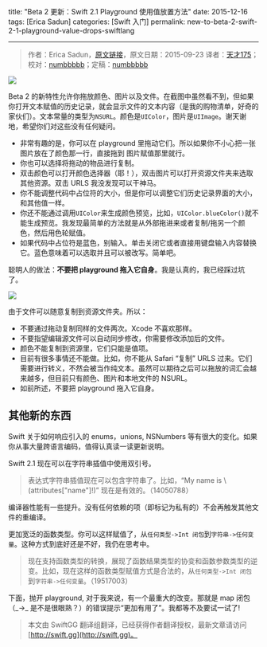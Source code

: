 title: "Beta 2 更新：Swift 2.1 Playground 使用值放置方法"
date: 2015-12-16
tags: [Erica Sadun]
categories: [Swift 入门]
permalink: new-to-beta-2-swift-2-1-playground-value-drops-swiftlang

---
> 作者：Erica Sadun，[原文链接](http://ericasadun.com/2015/09/23/new-to-beta-2-swift-2-1-playground-value-drops-swiftlang/)，原文日期：2015-09-23
> 译者：[天才175](http://weibo.com/u/2916092907)；校对：[numbbbbb](https://github.com/numbbbbb)；定稿：[numbbbbb](https://github.com/numbbbbb)
  







![](/img/articles/new-to-beta-2-swift-2-1-playground-value-drops-swiftlang/Color-AppScreenSnapz001.png1450226715.996496)

Beta 2 的新特性允许你拖放颜色、图片以及文件。在截图中虽然看不到，但如果你打开文本赋值的历史记录，就会显示文件的文本内容（是我的购物清单，好奇的家伙们）。文本常量的类型为`NSURL`。颜色是`UIColor`，图片是`UIImage`。谢天谢地，希望你们对这些没有任何疑问。

<!--more-->

* 非常有趣的是，你可以在 playground 里拖动它们。所以如果你不小心把一张图片放在了颜色那一行，直接拖到 图片赋值那里就行。
* 你也可以选择将拖动的物品进行复制。
* 双击颜色可以打开颜色选择器（耶！），双击图片可以打开资源文件夹来选取其他资源。双击 URLS 我没发现可以干神马。
* 你不能调整代码中占位符的大小，但是你可以调整它们历史记录界面的大小，和其他值一样。
* 你还不能通过调用`UIColor`来生成颜色预览，比如，`UIColor.blueColor()`就不能生成预览。我发现最简单的方法就是从外部拖进来或者复制/拖另一个颜色，然后用色轮赋值。
* 如果代码中占位符是蓝色，别输入。单击关闭它或者直接用键盘输入内容替换它。蓝色意味着可以选取并且可以被改写。简单吧。

聪明人的做法：**不要把 playground 拖入它自身**。我是认真的，我已经踩过坑了。

![](/img/articles/new-to-beta-2-swift-2-1-playground-value-drops-swiftlang/Screen-Shot-2015-09-23-at-8.30.41-PM.png1450226717.1296368)

由于文件可以随意复制到资源文件夹。所以：

* 不要通过拖动复制同样的文件两次。Xcode 不喜欢那样。
* 不要指望编辑源文件可以自动同步修改，你需要修改添加后的文件。
* 颜色不能复制到资源里，它们只能是值项。
* 目前有很多事情还不能做。比如，你不能从 Safari “复制” URLS 过来。它们需要进行转义，不然会被当作纯文本。虽然可以期待之后可以拖放的词汇会越来越多，但目前只有颜色、图片和本地文件的 NSURL。
* 如前所述，不要把 playground 拖入它自身。

## 其他新的东西

Swift 关于如何响应引入的 enums，unions, NSNumbers 等有很大的变化。如果你从事大量跨语言编码，值得认真读一读更新说明。

Swift 2.1 现在可以在字符串插值中使用双引号。

> 表达式字符串插值现在可以包含字符串了。比如，“My name is \ (attributes["name"]!)” 现在是有效的。（14050788）

编译器性能有一些提升。没有任何依赖的项（即标记为私有的）不会再触发其他文件的重编译。

更加宽泛的函数类型。你可以这样赋值了，从`任何类型->Int 闭包`到`字符串->任何变量`。这种方式到底好还是不好，我仍在思考中。

> 现在支持函数类型的转换，展现了函数结果类型的协变和函数参数类型的逆变。比如，现在这样的函数类型赋值方式是合法的，从`任何类型->Int 闭包`到`字符串->任何变量`。（19517003）

下面，抛开 playground, 对于我来说，有一个最重大的改变。那就是 map 闭包（\_->\_ 是不是很眼熟？）的错误提示“更加有用了”。我都等不及要试一试了!
> 本文由 SwiftGG 翻译组翻译，已经获得作者翻译授权，最新文章请访问 [http://swift.gg](http://swift.gg)。